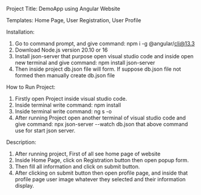 Project Title: DemoApp using Angular Website

Templates: Home Page, User Registration, User Profile

Installation:
1. Go to command prompt, and give command:
    npm i -g @angular/cli@13.3
2. Download Node.js version 20.10 or 16
3. Install json-server that purpose open visual studio code and inside open new terminal and give command:
    npm install json-server
4. Then inside project db.json file will form.
If suppose db.json file not formed then manually create db.json file

How to Run Project:
1. Firstly open Project inside visual studio code.
2. Inside terminal write command: npm install
3. Inside terminal write command: ng s -o
4. After running Project open another terminal of visual studio code and give command: npx json-server --watch db.json
that above command use for start json server.

Description:
1. After running project, First of all see home page of website
2. Inside Home Page, click on Registration button then open popup form.
3. Then fill all information and click on submit button.
4. After clicking on submit button then open profile page, and inside that profile page user image whatever they selected and their information display.


